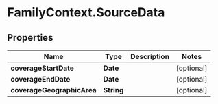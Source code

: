 # FamilyContext.SourceData

## Properties
Name | Type | Description | Notes
------------ | ------------- | ------------- | -------------
**coverageStartDate** | **Date** |  | [optional] 
**coverageEndDate** | **Date** |  | [optional] 
**coverageGeographicArea** | **String** |  | [optional] 
